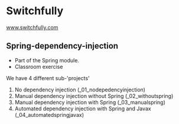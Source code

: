 # Switchfully

www.switchfully.com

## Spring-dependency-injection

- Part of the Spring module.
- Classroom exercise

We have 4 different sub-'projects'
1. No dependency injection (_01_nodepedencyinjection)
2. Manual dependency injection without Spring (_02_withoutspring)
3. Manual dependency injection with Spring (_03_manualspring)
4. Automated dependency injection with Spring and Javax (_04_automatedspringjavax)
